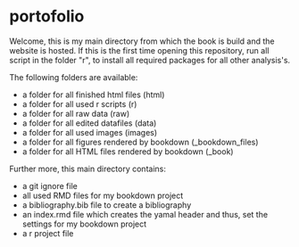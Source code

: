 # portofolio
Welcome,  this is my main directory from which the book is build and the website is hosted. If this is the first time opening this repository, run all script in the folder "r", to install all required packages for all other analysis's. 


The following folders are available:   
- a folder for all finished html files (html) 
- a folder for all used r scripts (r)
- a folder for all raw data (raw)
- a folder for all edited datafiles (data)
- a folder for all used images (images)
- a folder for all figures rendered by bookdown (_bookdown_files)
- a folder for all HTML files rendered by bookdown (_book)

Further more, this main directory contains: 
- a git ignore file
- all used RMD files for my bookdown project 
- a bibliography.bib file to create a bibliography 
- an index.rmd file which creates the yamal header and thus, set the settings for my bookdown project 
- a r project file
